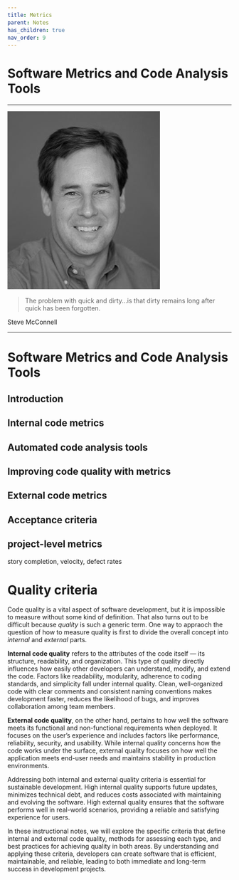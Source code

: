 ```yaml
---
title: Metrics
parent: Notes
has_children: true
nav_order: 9
---
```


# Software Metrics and Code Analysis Tools

<hr class="splash">

![Steve McConnell](../../images/people/steve_mcconnell.png)

<blockquote class="pretty"><span>
The problem with quick and dirty...is that dirty remains long after quick has been forgotten.
</span></blockquote>
<p class="attribution">Steve McConnell</p>

<hr class="splash">

# Software Metrics and Code Analysis Tools

## Introduction

## Internal code metrics

## Automated code analysis tools

## Improving code quality with metrics

## External code metrics

## Acceptance criteria

## project-level metrics
story completion, velocity, defect rates

# Quality criteria

Code quality is a vital aspect of software development, but it is impossible to measure without 
some kind of definition. That also turns out to be difficult because *quality* is such a generic term.
One way to appraoch the question of how to measure quality is first to divide the overall concept into
*internal* and *external* parts.

**Internal code quality** refers to the attributes of the code itself — its structure, readability, and 
organization. This type of quality directly influences how easily other developers can understand, 
modify, and extend the code. Factors like readability, modularity, adherence to coding standards, and 
simplicity fall under internal quality. Clean, well-organized code with clear comments and consistent 
naming conventions makes development faster, reduces the likelihood of bugs, and improves collaboration 
among team members.

**External code quality**, on the other hand, pertains to how well the software meets its functional and 
non-functional requirements when deployed. It focuses on the user’s experience and includes factors 
like performance, reliability, security, and usability. While internal quality concerns how the code 
works under the surface, external quality focuses on how well the application meets end-user needs and 
maintains stability in production environments.

Addressing both internal and external quality criteria is essential for sustainable development. High 
internal quality supports future updates, minimizes technical debt, and reduces costs associated with 
maintaining and evolving the software. High external quality ensures that the software performs well in 
real-world scenarios, providing a reliable and satisfying experience for users.

In these instructional notes, we will explore the specific criteria that define internal and external 
code quality, methods for assessing each type, and best practices for achieving quality in both areas. 
By understanding and applying these criteria, developers can create software that is efficient, 
maintainable, and reliable, leading to both immediate and long-term success in development projects.


